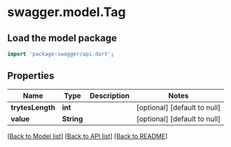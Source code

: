# swagger.model.Tag

## Load the model package
```dart
import 'package:swagger/api.dart';
```

## Properties
Name | Type | Description | Notes
------------ | ------------- | ------------- | -------------
**trytesLength** | **int** |  | [optional] [default to null]
**value** | **String** |  | [optional] [default to null]

[[Back to Model list]](../README.md#documentation-for-models) [[Back to API list]](../README.md#documentation-for-api-endpoints) [[Back to README]](../README.md)


